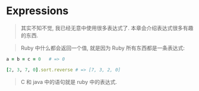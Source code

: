 # Expressions

> 其实不知不觉, 我已经无意中使用很多表达式了. 本章会介绍表达式很多有趣的东西.

> Ruby 中什么都会返回一个值, 就是因为 Ruby 所有东西都是一条表达式:
```ruby
a = b = c = 0   # => 0

[2, 3, 7, 0].sort.reverse # => [7, 3, 2, 0]
```

> C 和 java 中的语句就是 ruby 中的表达式.
